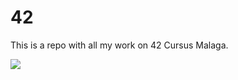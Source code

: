 # 42
This is a repo with all my work on 42 Cursus Malaga.

<img src="https://www.polodigital.eu/wp-content/uploads/aniversario42.png">
